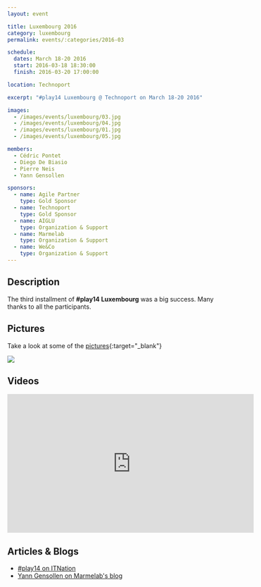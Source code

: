 ```yaml
---
layout: event

title: Luxembourg 2016
category: luxembourg
permalink: events/:categories/2016-03

schedule:
  dates: March 18-20 2016
  start: 2016-03-18 18:30:00
  finish: 2016-03-20 17:00:00

location: Technoport

excerpt: "#play14 Luxembourg @ Technoport on March 18-20 2016"

images:
  - /images/events/luxembourg/03.jpg
  - /images/events/luxembourg/04.jpg
  - /images/events/luxembourg/01.jpg
  - /images/events/luxembourg/05.jpg

members:
  - Cédric Pontet
  - Diego De Biasio
  - Pierre Neis
  - Yann Gensollen

sponsors:
  - name: Agile Partner
    type: Gold Sponsor
  - name: Technoport
    type: Gold Sponsor
  - name: AIGLU
    type: Organization & Support
  - name: Marmelab
    type: Organization & Support
  - name: We&Co
    type: Organization & Support
---
```


## Description

The third installment of **#play14 Luxembourg** was a big success.
Many thanks to all the participants.

## Pictures

Take a look at some of the [pictures](https://goo.gl/photos/XchFrWVz3C47BgD3A){:target="\_blank"}

<a href='https://goo.gl/photos/XchFrWVz3C47BgD3A' target="_blank">
  <img src='https://lh3.googleusercontent.com/f4t0-f3FyarG2pKvfffPmKYSN0SDq9LlpA0pTgmG2z0RKynM6mSieiIOd4Et7UKUQOFQUNcpB3Sw1_idFHJJ_BjdlzPS1Rf69NRBOH-CREDUwgA8kTLFB1No7gZPSNtV--Qczw' />
</a>

## Videos

<iframe width="560" height="315" src="https://www.youtube.com/embed/videoseries?list=PL6VQoC829PV1CY0-csEDYiaT-2pnsMzeU" frameborder="0" allowfullscreen></iframe>

## Articles & Blogs

- [#play14 on ITNation](http://www.itnation.lu/play14-luxembourg-are-you-ready-to-play/)
- [Yann Gensollen on Marmelab's blog](https://marmelab.com/blog/2016/05/04/play14.html)
